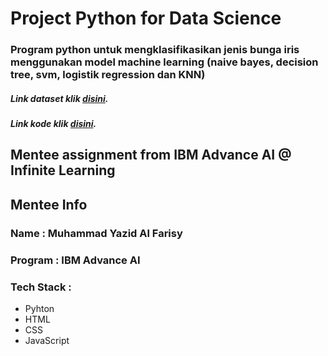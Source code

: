 # Project Python for Data Science 
### Program python untuk mengklasifikasikan jenis bunga iris menggunakan model machine learning (naive bayes, decision tree, svm, logistik regression dan KNN) 
##### Link dataset klik [disini](https://www.kaggle.com/datasets/uciml/iris).
##### Link kode klik [disini](https://colab.research.google.com/drive/1bqspbj-hmwXkN6WxctV1ge-cdYJXXWuA?usp=sharing).

## Mentee assignment from IBM Advance AI @ Infinite Learning
## Mentee Info

### Name : Muhammad Yazid Al Farisy
### Program : IBM Advance AI
### Tech Stack :
- Pyhton
- HTML
- CSS
- JavaScript
